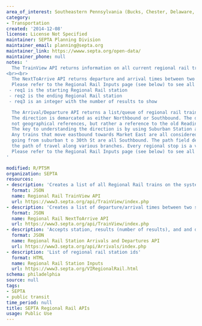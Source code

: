 ```yaml
---
area_of_interest: Southeastern Pennsylvania (Bucks, Chester, Delaware, Montgomery, Philadelphia counties)
category:
- Transportation
created: '2014-12-08'
license: License Not Specified
maintainer: SEPTA Planning Division
maintainer_email: planning@septa.org
maintainer_link: https://wwww.septa.org/open-data/
maintainer_phone: null
notes: '
  The TrainView API returns information on all current regional rail trains.
<br><br>
  The NextToArrive API returns departure and arrival times between two different stations.
  Please refer to the Regional Rail Inputs page (see below) to see all valid inputs.
 - req1 is the starting Regional Rail station
 - req2 is the ending Regional Rail station
 - req3 is an integer with the number of results to show

  The Arrival/Departure API returns a list/queue of regional rail trains to arrive at a station in two/both directions.
  The direction is demarcated as either Northbound or Southbound. The directions are obviously
  not geographical references, but rather a reference to the old Reading and Pennsy Railroads.
  The key to understanding the direction is by using Suburban Station as a starting point:
  Any trains that move eastbound towards Market East are all considered Northbound; trains
  going from suburban t o 30th St are all Southbound. The path field describes more accurately
  the path of travel along various branches. Every regional stop is a valid parameter.
  Please refer to the Regional Rail Inputs page (see below) to see all valid inputs.
'

modified: R/PT5M
organization: SEPTA
resources:
- description: 'Creates a list of all Regional Rail trains on the system. Showing the trains ID number, its starting location, its destination, and if its late or not'
  format: JSON
  name: Regional Rail TrainView API
  url: https://www3.septa.org/api/TrainView/index.php
- description: 'Creates a list of departure/arrival times between two stations'
  format: JSON
  name: Regional Rail NextToArrive API
  url: https://www3.septa.org/api/TrainView/index.php
- description: 'Accepts station, results (number of results), and and direction (N/S)'
  format: JSON
  name: Regional Rail Station Arrivals and Departures API
  url: https://www3.septa.org/api/Arrivals/index.php
- description: 'List of regional rail station ids'
  format: HTML
  name: Regional Rail Station Inputs
  url: https://www3.septa.org/VIRegionalRail.html
schema: philadelphia
source: null
tags: 
- SEPTA
- public transit
time_period: null
title: SEPTA Regional Rail APIs
usage: Public Use
---
```

